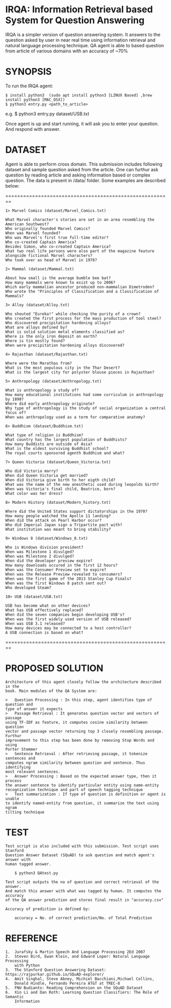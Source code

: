 # IRQA: Information Retrieval based System for Question Answering

IRQA is a simpler version of question answering
system. It answers to the question asked by user in near real time using
information retrieval and natural language processing technique. QA agent is
able to based question from article of various
domains with an accuracy of ~70%

SYNOPSIS
========

To run the IRQA agent:

	$ install python3  (sudo apt install python3 [LINUX Based] ,brew install python3 [MAC_OSX])
	$ python3 entry.py <path_to_article>

e.g.
	$ python3 entry.py dataset/USB.txt

Once agent is up and start running, it will ask you to enter your question. And
respond with answer.

DATASET
=======

Agent is able to perform cross domain. This submission includes following dataset
and sample question asked from the article. One can furthur ask question by
reading article and asking information based or complex question. The data is present in /data/ folder. Some examples are described below:

========================================================

	1> Marvel Comics (dataset/Marvel_Comics.txt)

	What Marvel character's stories are set in an area resembling the American Southwest?
	Who originally founded Marvel Comics?
	When was Marvel founded?
	Who was Marvel's first true full-time editor?
	Who co-created Captain America?
	Besides Simon, who co-created Captain America?
	What two real life persons were also part of the magazine feature alongside fictional Marvel characters?
	Who took over as head of Marvel in 1978?

	2> Mammal (dataset/Mammal.txt)

	About how small is the average bumble bee bat?
	How many mammals were known to exist up to 2006?
	Which early mammalian ancestor produced non-mammalian Dimetroden?
	Who wrote the "Principles of Classification and a Classification of Mammals?

	3> Alloy (dataset/Alloy.txt)

	Who shouted "Eureka!" while checking the purity of a crown?
	Who created the first process for the mass production of tool steel?
	Who discovered precipitation hardening alloys?
	What are alloys defined by?
	What is solid solution metal elements classified as?
	Where is the only iron deposit on earth?
	Where is tin mostly found?
	When were precipitation hardening alloys discovered?

	4> Rajasthan (dataset/Rajasthan.txt)

	Where were the Marathas from?
	What is the most populous city in the Thar Desert?
	What is the largest city for polyster blouse pieces in Rajasthan?

	5> Anthropology (dataset/Anthropology.txt)

	What is anthropology a study of?
	How many educational institutions had some curriculum in anthropology by 1898?
	Where did early anthropology originate?
	Why type of anthropology is the study of social organization a central focus of?
	When was anthropology used as a term for comparative anatomy?

	6> Buddhism (dataset/Buddhism.txt)

	What type of religion is Buddhism?
	What country has the largest population of Buddhists?
	How many Buddists are outside of Asia?
	What is the oldest surviving Buddhist school?
	The royal courts sponsored agenth Buddhism and what?

	7> Queen Victoria (dataset/Queen_Victoria.txt)

	Who did Victoria marry?
	When did Queen Victoria get married?
	When did Victoria give birth to her eigth child?
	What was the name of the new anesthetic used during leopolds birth?
	When was Victoria's final child, Beatrice, born?
	What color was her dress?

	8> Modern History (dataset/Modern_history.txt)

	Where did the United States support dictatorships in the 1970?
	How many people watched the Apollo 11 landing?
	When did the attack on Pearl Harbor occur?
	Who did Imperial Japan sign a Tripartite pact with?
	What institution was meant to bring stability?

	9> Windows 8 (dataset/Windows_8.txt)

	Who is Windows division president?
	When was Milestone 1 divulged?
	When was Milestone 2 divulged?
	When did the developer preview expire?
	How many downloads occured in the first 12 hours?
	When was the Consumer Preview set to expire?
	When was the Release Preview revealed to consumers?
	When was the first game of the 2013 Stanley Cup Finals?
	When was the first Windows 8 patch sent out?
	Who developed Steam?

	10> USB (dataset/USB.txt)

	USB has become what on other devices?
	What has USB effectively replaced?
	When did the seven companies begin developing USB's?
	When was the first widely used version of USB released?
	When was USB 3.1 released?
	How many devices may be connected to a host controller?
	A USB connection is based on what?


========================================================


PROPOSED SOLUTION
================

	Architecture of this agent closely follow the architecture described in the
	book. Main modules of the QA System are:

	>	Question Processing : In this step, agent identifies type of question and
	type of answer it expects
	>	Passage Retrieval : It generates question vector and vectors of passage
	using TF-IDF as feature, it computes cosine similarity between question
	vector and passage vector returning top 3 closely resembling passage. Furthur
	improvement to this step has been done by removing Stop Words and using
	Porter Stemmer
	>	Sentence Retrieval : After retrieving passage, it tokenize sentences and
	computes ngram similarity between question and sentence. Thus identifying
	most relevant sentences.
	>	Answer Processing : Based on the expected answer type, then it process
	the answer sentence to identify particular entity using name-entity
	recognization technique and part of speech tagging technique
	>	Text summarization : If type of question is definition or agent is unable
	to identify named-entity from question, it summarize the text using ngram
	tilting technique

TEST
====

	Test script is also included with this submission. Test script uses Stanford
	Question Answer Dataset (SQuAD) to ask question and match agent's answer with
	human tagged answer.

		$ python3 QAtest.py

	Test script outputs the no of question and correct retrieval of the answer.
	And match this answer with what was tagged by human. It computes the accuracy
	of the QA answer prediction and stores final result in "accuracy.csv"

	Accuracy of prediction is defined by:

		accuracy = No. of correct prediction/No. of Total Prediction


REFERENCE
=========

	1.	Jurafsky & Martin Speech And Language Processing 2Ed 2007
	2.	Steven Bird, Ewan Klein, and Edward Loper: Natural Language Processing
		with Python
	3.	The Stanford Question Answering Dataset: https://rajpurkar.github.io/SQuAD-explorer/
	4.	Amit Singhal, Steve Abney, Michiel Bacchiani,Michael Collins,
		Donald Hindle, Fernando Pereira AT&T at TREC-8
	5.	FNU Budianto: Reading Comprehension on the SQuAD Dataset
	6.	Xin Li and Dan Roth: Learning Question Classifiers: The Role of Semantic
		Information
